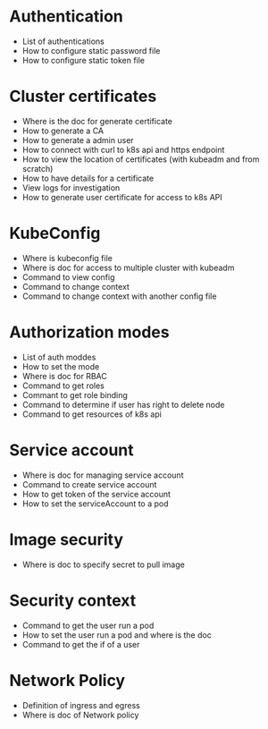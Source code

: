 # Authentication

- List of authentications
- How to configure static password file
- How to configure static token file

# Cluster certificates
 - Where is the doc for generate certificate
 - How to generate a CA
 - How to generate a admin user
 - How to connect with curl to k8s api and https endpoint
 - How to view the location of certificates (with kubeadm and from scratch)
 - How to have details for a certificate
 - View logs for investigation
 - How to generate user certificate for access to k8s API


# KubeConfig

 - Where is kubeconfig file
 - Where is doc for access to multiple cluster with kubeadm
 - Command to view config
 - Command to change context
 - Command to change context with another config file

# Authorization modes
 - List of auth moddes
 - How to set the mode
 - Where is doc for RBAC
 - Command to get roles
 - Commant to get role binding
 - Command to determine if user has right to delete node
 - Command to get resources of k8s api

# Service account

 - Where is doc for managing service account
 - Command to create service account
 - How to get token of the service account
 - How to set the serviceAccount to a pod

# Image security

 - Where is doc to specify secret to pull image

# Security context

 - Command to get the user run a pod
 - How to set the user run a pod and where is the doc
 - Command to get the if of a user

# Network Policy

 - Definition of ingress and egress
 - Where is doc of Network policy
